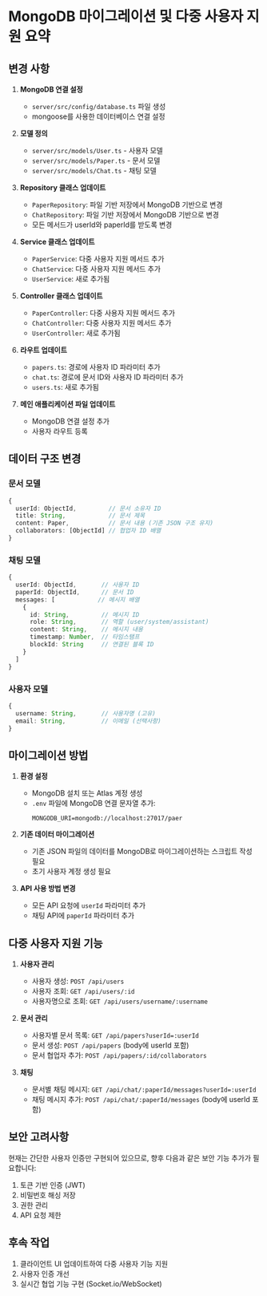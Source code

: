 # MongoDB 마이그레이션 및 다중 사용자 지원 요약

## 변경 사항

1. **MongoDB 연결 설정**
   - `server/src/config/database.ts` 파일 생성
   - mongoose를 사용한 데이터베이스 연결 설정

2. **모델 정의**
   - `server/src/models/User.ts` - 사용자 모델
   - `server/src/models/Paper.ts` - 문서 모델
   - `server/src/models/Chat.ts` - 채팅 모델

3. **Repository 클래스 업데이트**
   - `PaperRepository`: 파일 기반 저장에서 MongoDB 기반으로 변경
   - `ChatRepository`: 파일 기반 저장에서 MongoDB 기반으로 변경
   - 모든 메서드가 userId와 paperId를 받도록 변경

4. **Service 클래스 업데이트**
   - `PaperService`: 다중 사용자 지원 메서드 추가
   - `ChatService`: 다중 사용자 지원 메서드 추가
   - `UserService`: 새로 추가됨

5. **Controller 클래스 업데이트**
   - `PaperController`: 다중 사용자 지원 메서드 추가
   - `ChatController`: 다중 사용자 지원 메서드 추가
   - `UserController`: 새로 추가됨

6. **라우트 업데이트**
   - `papers.ts`: 경로에 사용자 ID 파라미터 추가
   - `chat.ts`: 경로에 문서 ID와 사용자 ID 파라미터 추가
   - `users.ts`: 새로 추가됨

7. **메인 애플리케이션 파일 업데이트**
   - MongoDB 연결 설정 추가
   - 사용자 라우트 등록

## 데이터 구조 변경

### 문서 모델
```typescript
{
  userId: ObjectId,         // 문서 소유자 ID
  title: String,            // 문서 제목
  content: Paper,           // 문서 내용 (기존 JSON 구조 유지)
  collaborators: [ObjectId] // 협업자 ID 배열
}
```

### 채팅 모델
```typescript
{
  userId: ObjectId,       // 사용자 ID
  paperId: ObjectId,      // 문서 ID
  messages: [            // 메시지 배열
    {
      id: String,         // 메시지 ID
      role: String,       // 역할 (user/system/assistant)
      content: String,    // 메시지 내용
      timestamp: Number,  // 타임스탬프
      blockId: String     // 연결된 블록 ID
    }
  ]
}
```

### 사용자 모델
```typescript
{
  username: String,       // 사용자명 (고유)
  email: String,          // 이메일 (선택사항)
}
```

## 마이그레이션 방법

1. **환경 설정**
   - MongoDB 설치 또는 Atlas 계정 생성
   - `.env` 파일에 MongoDB 연결 문자열 추가:
     ```
     MONGODB_URI=mongodb://localhost:27017/paer
     ```

2. **기존 데이터 마이그레이션**
   - 기존 JSON 파일의 데이터를 MongoDB로 마이그레이션하는 스크립트 작성 필요
   - 초기 사용자 계정 생성 필요

3. **API 사용 방법 변경**
   - 모든 API 요청에 `userId` 파라미터 추가
   - 채팅 API에 `paperId` 파라미터 추가

## 다중 사용자 지원 기능

1. **사용자 관리**
   - 사용자 생성: `POST /api/users`
   - 사용자 조회: `GET /api/users/:id`
   - 사용자명으로 조회: `GET /api/users/username/:username`

2. **문서 관리**
   - 사용자별 문서 목록: `GET /api/papers?userId=:userId`
   - 문서 생성: `POST /api/papers` (body에 userId 포함)
   - 문서 협업자 추가: `POST /api/papers/:id/collaborators`

3. **채팅**
   - 문서별 채팅 메시지: `GET /api/chat/:paperId/messages?userId=:userId`
   - 채팅 메시지 추가: `POST /api/chat/:paperId/messages` (body에 userId 포함)

## 보안 고려사항

현재는 간단한 사용자 인증만 구현되어 있으므로, 향후 다음과 같은 보안 기능 추가가 필요합니다:

1. 토큰 기반 인증 (JWT)
2. 비밀번호 해싱 저장
3. 권한 관리
4. API 요청 제한

## 후속 작업

1. 클라이언트 UI 업데이트하여 다중 사용자 기능 지원
2. 사용자 인증 개선
3. 실시간 협업 기능 구현 (Socket.io/WebSocket) 
